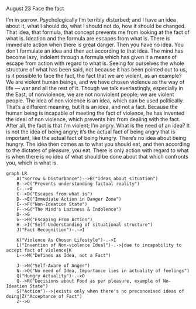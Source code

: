 August 23 
Face the fact

I’m in sorrow. Psychologically I’m terribly disturbed; and I have an idea about it, what I should do, what I should not do, how it should be changed. That idea, that formula, that concept prevents me from looking at the fact of what is. Ideation and the formula are escapes from what is. There is immediate action when there is great danger. Then you have no idea. You don’t formulate an idea and then act according to that idea.
The mind has become lazy, indolent through a formula which has given it a means of escape from action with regard to what is. Seeing for ourselves the whole structure of what has been said, not because it has been pointed out to us, is it possible to face the fact, the fact that we are violent, as an example? We are violent human beings, and we have chosen violence as the way of life — war and all the rest of it. Though we talk everlastingly, especially in the East, of nonviolence, we are not nonviolent people; we are violent people. The idea of non violence is an idea, which can be used politically. That’s a different meaning, but it is an idea, and not a fact. Because the human being is incapable of meeting the fact of violence, he has invented the ideal of non violence, which prevents him from dealing with the fact.
After all, the fact is that I’m violent; I’m angry. What is the need of an idea? It is not the idea of being angry; it’s the actual fact of being angry that is important, like the actual fact of being hungry. There’s no idea about being hungry. The idea then comes as to what you should eat, and then according to the dictates of pleasure, you eat. There is only action with regard to what is when there is no idea of what should be done about that which confronts you, which is what is.

```mermaid
graph LR
    A("Sorrow & Disturbance")-->B("Ideas about situation")
    B-->C("Prevents understanding factual reality")
    C-.->A
    C-->D("Escapes from what is")
    D-->E("Immediate Action in Danger Zone")
    E-->F("Non-Ideation State")
    F-->G("The Mind's Laziness & Indolence")
    D-->G
    G-->H("Escaping From Action")
    H-->I("Self-Understanding of situational structure")
    J("Fact Recognition")-.->I
   
    K("Violence As Chosen Lifestyle")-.->I
    L("Invention of Non-violence Ideal")-.->|due to incapability to accept fact of violence|K
    L-->M("Defines as Idea, not a Fact")
    
    J-->N("Self-Aware of Anger")
    N-->O("No need of Idea, Importance lies in actuality of feelings")
    Q("Hungry Actuality")-.->O
    Q-->R("Decisions about Food as per pleasure, example of No-Ideation State")
    S("Action")-->|exists only when there's no preconceived ideas of doing|Z("Acceptance of Fact")
    Z-->O
```

